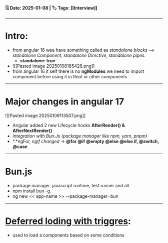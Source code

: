 #### 🗓️ Date: 2025-01-08 | 🏷️ Tags: [[Interview]]
---
 
# Intro:
- from angular 16 wee have something called as *standalone blocks* --> *standalone Component, standalone Directive, standalone pipes.*
	- **standalone: true**
- ![[Pasted image 20250108185428.png]]
- from angular 16 it self there is no **ngModules** we need to import component before using it in Root or other components
---
# Major changes in angular 17

![[Pasted image 20250109113507.png]]

- Angular added 2 new Lifecycle hooks **AfterRender() & AfterNextRender()**
- *integration with Bun.Js (package manager like npm, yarn, pnpm)*
- *.*ngFor, *ngIf changed* -> **@for @if @empty @else @else if, @switch, @case**
---
# Bun.js
- package manager. javascript runtime, test runner and all.
- npm install bun -g.
- ng new << app-name >> --package-manager=bun

---
# [Deferred loding with triggres](https://angular.dev/guide/templates/defer):
- used to load a components based on some conditions